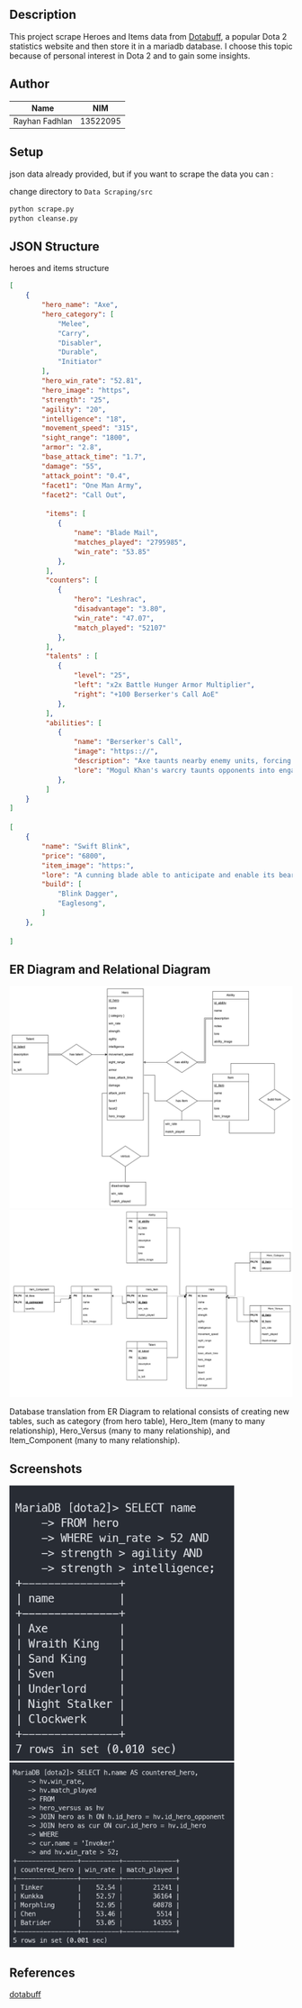 ## Description

This project scrape Heroes and Items data from [Dotabuff](https://dotabuff.com), a popular Dota 2 statistics website and then store it in a mariadb database. I choose this topic because of personal interest in Dota 2 and to gain some insights.

## Author

| Name           | NIM      |
| -------------- | -------- |
| Rayhan Fadhlan | 13522095 |

## Setup

json data already provided, but if you want to scrape the data you can :

change directory to `Data Scraping/src`

```bash
python scrape.py
python cleanse.py
```

## JSON Structure

heroes and items structure

```json
[
    {
        "hero_name": "Axe",
        "hero_category": [
            "Melee",
            "Carry",
            "Disabler",
            "Durable",
            "Initiator"
        ],
        "hero_win_rate": "52.81",
        "hero_image": "https",
        "strength": "25",
        "agility": "20",
        "intelligence": "18",
        "movement_speed": "315",
        "sight_range": "1800",
        "armor": "2.8",
        "base_attack_time": "1.7",
        "damage": "55",
        "attack_point": "0.4",
        "facet1": "One Man Army",
        "facet2": "Call Out",
        
         "items": [
            {
                "name": "Blade Mail",
                "matches_played": "2795985",
                "win_rate": "53.85"
            },
         ],
         "counters": [
            {
                "hero": "Leshrac",
                "disadvantage": "3.80",
                "win_rate": "47.07",
                "match_played": "52107"
            },
         ],
         "talents" : [
            {
                "level": "25",
                "left": "x2x Battle Hunger Armor Multiplier",
                "right": "+100 Berserker's Call AoE"
            },
         ],
         "abilities": [
            {
                "name": "Berserker's Call",
                "image": "https:://",
                "description": "Axe taunts nearby enemy units, forcing them to attack him while he gains bonus armor during the duration.",
                "lore": "Mogul Khan's warcry taunts opponents into engaging in an unconquerable battle with the Axe."
            },
         ]
    }
]

[
    {
        "name": "Swift Blink",
        "price": "6800",
        "item_image": "https:",
        "lore": "A cunning blade able to anticipate and enable its bearer's movements.",
        "build": [
            "Blink Dagger",
            "Eaglesong",
        ]
    },
    
]

```

## ER Diagram and Relational Diagram
![ERD](./Data%20Storing/design/ERD.png)
![Relational](./Data%20Storing/design/Relational.png)

Database translation from ER Diagram to relational consists of creating new tables, such as category (from hero table), Hero_Item (many to many relationship), Hero_Versus (many to many relationship), and Item_Component (many to many relationship).

## Screenshots
<img src="./Data%20Storing/screenshot/query_2.png" alt="Query 2" width="400">
<img src="./Data%20Storing/screenshot/query_3.png" alt="Query 3" width="400">

## References
[dotabuff](https://dotabuff.com)
